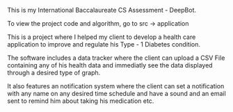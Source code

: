 This is my International Baccalaureate CS Assessment - DeepBot.

To view the project code and algorithm, go to src -> application

This is a project where I helped my client to develop a health care application to improve and regulate his Type - 1 Diabetes condition. 

The software includes a data tracker where the client can upload a CSV File containing any of his health data and immediatly see the data displayed through a desired type of graph.

It also features an notification system where the client can set a notification with any name on any desired time schedule and have a sound and an email sent to remind him about taking his medication etc.




